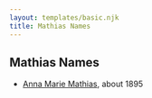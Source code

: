 ```yaml
---
layout: templates/basic.njk
title: Mathias Names
---
```

## Mathias Names
- [Anna Marie Mathias](/people/5/50075230), about 1895